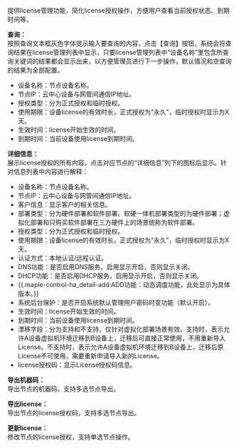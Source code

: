 提供license管理功能，简化license授权操作，方便用户查看当前授权状态、到期时间等。

**查询：**  
按照查询文本框灰色字体提示输入要查询的内容，点击【查询】按钮，系统会将查询结果在license管理列表中显示，只要license管理列表中“设备名称”里包含所查询关键词的结果都会显示出来，以方便管理员进行下一步操作，默认情况和空查询的结果为全部配置。
- 设备名称：节点设备名称。
- 节点IP：云中心设备与网管间通信IP地址。
- 授权类型：分为正式授权和临时授权。
- 使用期限：设备license的有效时长，正式授权为“永久”，临时授权时显示为X天。
- 生效时间：license开始生效的时间。
- 到期时间：当前设备使用license到期时间。

**详细信息：**  
展示license授权的所有内容，点击对应节点的“详细信息”列下的图标后显示。针对信息列表中内容进行解释：
- 设备名称：节点设备名称。
- 节点IP：云中心设备与网管间通信IP地址。
- 客户信息：显示客户的相关信息。
- 部署类型：分为硬件部署和软件部署。软硬一体机部署类型的为硬件部署；虚拟化部署和只购买软件部署在三方硬件上的场景统称为软件部署。
- 授权类型：分为正式授权和临时授权。
- 使用期限：设备license的有效时长，正式授权为“永久”，临时授权时显示为X天。
- 认证方式：本地认证/远程认证。
- DNS功能：是否启用DNS服务，启用显示开启，否则显示关闭。
- DHCP功能：是否启用DHCP服务，启用显示开启，否则显示关闭。
- {{.maple-control-ha_detail-add:ADD功能：动态调度功能，此处显示为具体版本。}}
- 系统后台保护：是否开启系统默认管理用户密码时变功能（默认开启）。
- 生效时间：license开始生效的时间。
- 到期时间：当前设备使用license到期时间。
- 漂移字段：分为支持和不支持，仅针对虚拟化部署场景有效。支持时，表示允许A设备虚拟机环境迁移到B设备上，迁移后可直接正常使用，不用重新导入License。不支持时，表示允许A设备虚拟机环境迁移到B设备上，迁移后原License不可使用，需要重新申请导入新的License。
- license授权码：显示License授权码信息。

**导出机器码：**  
导出节点的机器码，支持多选节点导出。

**导出license：**  
导出节点的license授权码，支持多选节点导出。

**更新license：**  
修改节点的license授权，支持单选节点操作。
